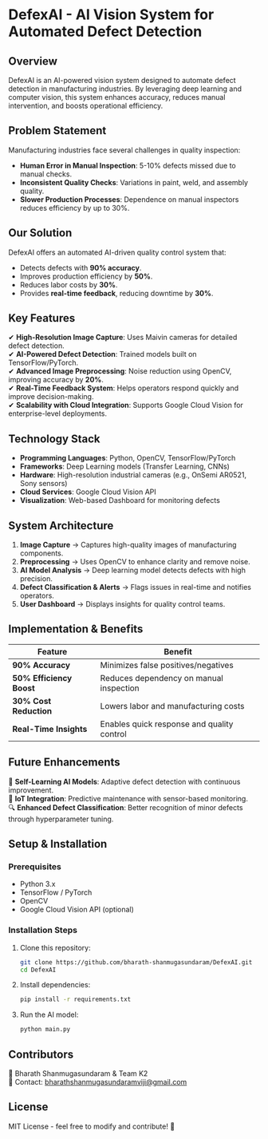 
# **DefexAI - AI Vision System for Automated Defect Detection**


## **Overview**
DefexAI is an AI-powered vision system designed to automate defect detection in manufacturing industries. By leveraging deep learning and computer vision, this system enhances accuracy, reduces manual intervention, and boosts operational efficiency.

## **Problem Statement**
Manufacturing industries face several challenges in quality inspection:
- **Human Error in Manual Inspection**: 5-10% defects missed due to manual checks.
- **Inconsistent Quality Checks**: Variations in paint, weld, and assembly quality.
- **Slower Production Processes**: Dependence on manual inspectors reduces efficiency by up to 30%.

## **Our Solution**
DefexAI offers an automated AI-driven quality control system that:
- Detects defects with **90% accuracy**.
- Improves production efficiency by **50%**.
- Reduces labor costs by **30%**.
- Provides **real-time feedback**, reducing downtime by **30%**.

## **Key Features**
✔ **High-Resolution Image Capture**: Uses Maivin cameras for detailed defect detection.  
✔ **AI-Powered Defect Detection**: Trained models built on TensorFlow/PyTorch.  
✔ **Advanced Image Preprocessing**: Noise reduction using OpenCV, improving accuracy by **20%**.  
✔ **Real-Time Feedback System**: Helps operators respond quickly and improve decision-making.  
✔ **Scalability with Cloud Integration**: Supports Google Cloud Vision for enterprise-level deployments.  

## **Technology Stack**
- **Programming Languages**: Python, OpenCV, TensorFlow/PyTorch
- **Frameworks**: Deep Learning models (Transfer Learning, CNNs)
- **Hardware**: High-resolution industrial cameras (e.g., OnSemi AR0521, Sony sensors)
- **Cloud Services**: Google Cloud Vision API
- **Visualization**: Web-based Dashboard for monitoring defects

## **System Architecture**
1. **Image Capture** → Captures high-quality images of manufacturing components.  
2. **Preprocessing** → Uses OpenCV to enhance clarity and remove noise.  
3. **AI Model Analysis** → Deep learning model detects defects with high precision.  
4. **Defect Classification & Alerts** → Flags issues in real-time and notifies operators.  
5. **User Dashboard** → Displays insights for quality control teams.  

## **Implementation & Benefits**
| Feature | Benefit |
|---------|---------|
| **90% Accuracy** | Minimizes false positives/negatives |
| **50% Efficiency Boost** | Reduces dependency on manual inspection |
| **30% Cost Reduction** | Lowers labor and manufacturing costs |
| **Real-Time Insights** | Enables quick response and quality control |

## **Future Enhancements**
🚀 **Self-Learning AI Models**: Adaptive defect detection with continuous improvement.  
📡 **IoT Integration**: Predictive maintenance with sensor-based monitoring.  
🔍 **Enhanced Defect Classification**: Better recognition of minor defects through hyperparameter tuning.  

## **Setup & Installation**
### **Prerequisites**
- Python 3.x
- TensorFlow / PyTorch
- OpenCV
- Google Cloud Vision API (optional)

### **Installation Steps**
1. Clone this repository:
   ```bash
   git clone https://github.com/bharath-shanmugasundaram/DefexAI.git
   cd DefexAI
   ```
2. Install dependencies:
   ```bash
   pip install -r requirements.txt
   ```
3. Run the AI model:
   ```bash
   python main.py
   ```
   

## **Contributors**
👤 Bharath Shanmugasundaram & Team K2  
📧 Contact: bharathshanmugasundaramviji@gmail.com

## **License**
MIT License - feel free to modify and contribute! 🚀
